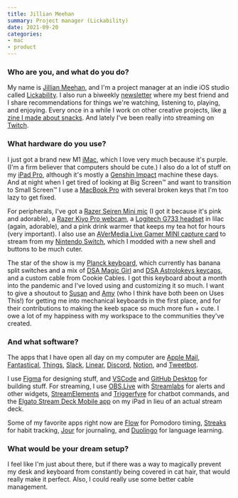 ```yaml
---
title: Jillian Meehan
summary: Project manager (Lickability)
date: 2021-09-20
categories:
- mac
- product
---
```


### Who are you, and what do you do?

My name is [Jillian Meehan](https://jillian.cloud/ "Jillian's website."), and I'm a project manager at an indie iOS studio called [Lickability](https://lickability.com/ "An iOS dev studio."). I also run a biweekly [newsletter](https://letterstosummer.com/ "Jillian and Summer's newsletter.") where my best friend and I share recommendations for things we're watching, listening to, playing, and enjoying. Every once in a while I work on other creative projects, like [a zine I made about snacks](https://snaxreport.com/ "Jillian's snack zine."). And lately I've been really into streaming on [Twitch](https://www.twitch.tv/jillianstreams "Jillian's Twitch account.").

### What hardware do you use?

I just got a brand new M1 [iMac][], which I love very much because it's purple. (I'm a firm believer that computers should be cute.) I also do a lot of stuff on my [iPad Pro][ipad-pro], although it's mostly a [Genshin Impact][genshin-impact] machine these days. And at night when I get tired of looking at Big Screen™ and want to transition to Small Screen™ I use a [MacBook Pro][macbook-pro] with several broken keys that I'm too lazy to get fixed.

For peripherals, I've got a [Razer Seiren Mini mic][seiren-mini] (I got it because it's pink and adorable), a [Razer Kiyo Pro webcam][kiyo-pro], a [Logitech G733 headset][g733] in lilac (again, adorable), and a pink drink warmer that keeps my tea hot for hours (very important). I also use an [AVerMedia Live Gamer MINI capture card][live-gamer-mini] to stream from my [Nintendo Switch][switch.2], which I modded with a new shell and buttons to be much cuter.

The star of the show is my [Planck keyboard][planck-ez], which currently has banana split switches and a mix of [DSA Magic Girl][magic-girl] and [DSA Astrolokeys keycaps][astrolokeys], and a custom cable from Cookie Cables. I got this keyboard about a month into the pandemic and I've loved using and customizing it so much. I want to give a shoutout to [Susan](https://twitter.com/mintlodica "Susan's Twitter account.") and [Amy](https://twitter.com/sailorhg "Amy's Twitter account.") (who I think have both been on Uses This!) for getting me into mechanical keyboards in the first place, and for their contributions to making the keeb space so much more fun + cute. I owe a lot of my happiness with my workspace to the communities they've created.

### And what software?

The apps that I have open all day on my computer are [Apple Mail][mail], [Fantastical][], [Things][], [Slack][], [Linear][], [Discord][], [Notion][], and [Tweetbot][]. 

I use [Figma][] for designing stuff, and [VSCode][visual-studio-code] and [GitHub Desktop][github-desktop] for building stuff. For streaming, I use [OBS.Live][] with [Streamlabs][] for alerts and other widgets, [StreamElements][] and [Triggerfyre][] for chatbot commands, and the [Elgato Stream Deck Mobile app][stream-deck-mobile-ios] on my iPad in lieu of an actual stream deck. 

Some of my favorite apps right now are [Flow][flow-ios] for Pomodoro timing, [Streaks][streaks-ios] for habit tracking, [Jour][jour-ios] for journaling, and [Duolingo][duolingo-ios] for language learning.

### What would be your dream setup?

I feel like I'm just about there, but if there was a way to magically prevent my desk and keyboard from constantly being covered in cat hair, that would really make it perfect. Also, I could really use some better cable management.

[astrolokeys]: http://astrolokeys.com/ "Astrology-themed keycaps."
[discord]: https://discord.com/ "A voice and text chat service."
[duolingo-ios]: https://apps.apple.com/app/duolingo-learn-spanish-french/id570060128 "An app for learning languages."
[fantastical]: https://flexibits.com/fantastical "A calendaring app for the Mac."
[figma]: https://www.figma.com/ "A collaborative design prototype service."
[flow-ios]: https://apps.apple.com/app/id1423210932 "A Pomodoro timer app."
[g733]: https://www.logitechg.com/en-us/products/gaming-audio/g733-rgb-wireless-headset.981-000942.html "Wireless gaming headphones."
[genshin-impact]: https://en.wikipedia.org/wiki/Genshin_Impact "An action RPG."
[github-desktop]: https://desktop.github.com/ "A client for the versioning control service."
[imac]: https://www.apple.com/imac-24/ "An all-in-one computer."
[ipad-pro]: https://en.wikipedia.org/wiki/IPad_Pro "An iOS tablet."
[jour-ios]: https://apps.apple.com/us/app/jour-daily-self-care-journal/id1439590239 "A daily journaling app."
[kiyo-pro]: http://web.archive.org/web/20221212234624/https://www.razer.com/streaming-cameras/razer-kiyo-pro/RZ19-03640100-R3U1 "A USB webcam."
[linear]: https://linear.app/ "An issue tracking service."
[live-gamer-mini]: https://www.avermedia.com/us/product-detail/GC311 "A video capture device."
[macbook-pro]: https://www.apple.com/macbook-pro/ "A laptop."
[magic-girl]: http://web.archive.org/web/20230401051309/https://thekey.company/products/dsa-magic-girl-keycaps-round-2 "Keycaps for mechanical keyboards."
[mail]: https://en.wikipedia.org/wiki/Mail_(application) "The default Mac OS X mail client."
[notion]: https://www.notion.so/ "A collaborative wiki service."
[obs.live]: https://streamelements.com/obslive "A plugin for OBS Studio."
[planck-ez]: http://web.archive.org/web/20230227134735/https://ergodox-ez.com/pages/planck "A small mechanical keyboard."
[seiren-mini]: https://www.razer.com/streaming-microphones/razer-seiren-mini/RZ19-03450100-R3U1 "A microphone."
[slack]: https://slack.com/intl/ja-jp/ "A collaboration service."
[streaks-ios]: https://streaksapp.com/ "An app for tracking tasks."
[stream-deck-mobile-ios]: https://apps.apple.com/au/app/elgato-stream-deck-mobile/id1440014184 "An app to show buttons for controlling services while streaming."
[streamelements]: https://streamelements.com/ "A chatbot and overlay service for streamers."
[streamlabs]: https://streamlabs.com/ "A streaming service."
[switch.2]: https://www.nintendo.com/switch/ "A gaming console."
[things]: https://culturedcode.com/things/ "A task management application for the Mac."
[triggerfyre]: https://overlays.thefyrewire.com/widgets/triggerfyre/ "A streaming tool to create media triggers for keywords."
[tweetbot]: https://tapbots.com/tweetbot/mac/ "A Twitter client for the Mac."
[visual-studio-code]: https://code.visualstudio.com/ "A development IDE."
